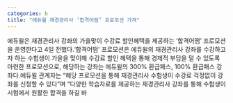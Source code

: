 ```yaml
---
categories: b
title: "에듀윌 재경관리사 ‘합격어떰’ 프로모션 가져"
---
```

에듀윌은 재경관리사 강좌의 가을맞이 수강료 할인혜택을 제공하는 ‘합격어떰’ 프로모션을 운영한다고 4일 전했다.‘합격어떰’ 프로모션은 에듀윌의 재경관리사 강좌를 수강하고자 하는 수험생이 가을을 맞이해 수강료 할인 혜택을 통해 경제적 부담을 덜 수 있도록 마련한 프로모션으로, 해당하는 강좌는 에듀윌의 300% 환급패스, 100% 환급패스 강좌다.에듀윌 관계자는 “해당 프로모션을 통해 재경관리사 수험생이 수강료 걱정없이 강좌를 신청할 수 있다”며 “다양한 학습자료를 제공하는 재경관리사 강좌를 통해 수험생이 시험에서 원활한 합격을 하길 바